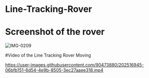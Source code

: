 # Line-Tracking-Rover


# Screenshot of the rover
![IMG-0209](https://user-images.githubusercontent.com/90473880/202516148-dbfd487b-866f-4384-b7e6-15dd6ad1e6f0.jpg)


#Video of the Line Tracking Rover Moving

https://user-images.githubusercontent.com/90473880/202516945-06bfb151-6d54-4e9b-8505-3ec27aaee318.mp4




